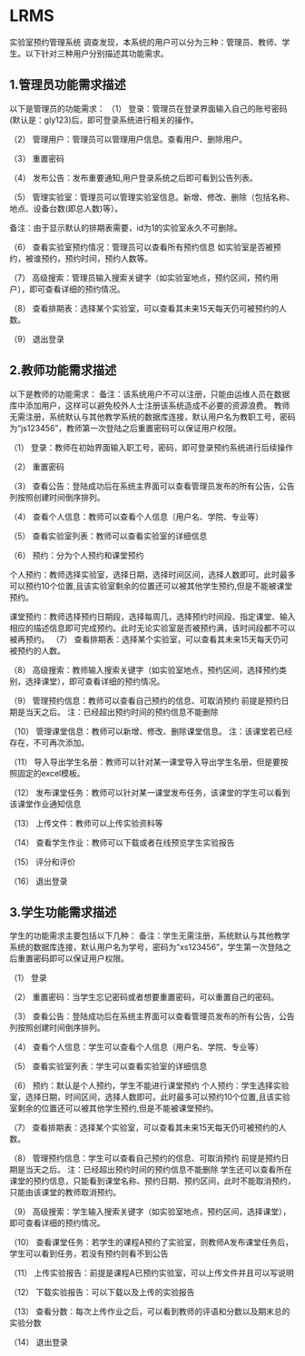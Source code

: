 # LRMS
实验室预约管理系统
调查发现，本系统的用户可以分为三种：管理员、教师、学生。以下针对三种用户分别描述其功能需求。
## 1.管理员功能需求描述
以下是管理员的功能需求：
（1）	登录：管理员在登录界面输入自己的账号密码(默认是：gly123)后，即可登录系统进行相关的操作。 

（2）	管理用户：管理员可以管理用户信息。查看用户、删除用户。 

（3）	重置密码 

（4）	发布公告：发布重要通知,用户登录系统之后即可看到公告列表。 

（5）	管理实验室：管理员可以管理实验室信息。新增、修改、删除（包括名称、地点、设备台数(即总人数)等）。 

备注：由于显示默认的排期表需要，id为1的实验室永久不可删除。 

（6）	查看实验室预约情况：管理员可以查看所有预约信息 如实验室是否被预约，被谁预约，预约时间，预约人数等。 

（7）	高级搜索：管理员输入搜索关键字（如实验室地点，预约区间，预约用户），即可查看详细的预约情况。 

（8）	查看排期表：选择某个实验室，可以查看其未来15天每天仍可被预约的人数。 

（9）	退出登录 
## 2.教师功能需求描述
以下是教师的功能需求：
备注：该系统用户不可以注册，只能由运维人员在数据库中添加用户，这样可以避免校外人士注册该系统造成不必要的资源浪费。
教师无需注册，系统默认与其他教学系统的数据库连接，默认用户名为教职工号，密码为“js123456”，教师第一次登陆之后重置密码可以保证用户权限。

（1）	登录：教师在初始界面输入职工号，密码，即可登录预约系统进行后续操作

（2）	重置密码

（3）	查看公告：登陆成功后在系统主界面可以查看管理员发布的所有公告，公告列按照创建时间倒序排列。

（4）	查看个人信息：教师可以查看个人信息（用户名、学院、专业等）

（5）	查看实验室列表：教师可以查看实验室的详细信息

（6）	预约：分为个人预约和课堂预约

个人预约：教师选择实验室，选择日期，选择时间区间，选择人数即可。此时最多可以预约10个位置,且该实验室剩余的位置还可以被其他学生预约,但是不能被课堂预约。

课堂预约：教师选择预约日期段，选择每周几，选择预约时间段、指定课堂、输入相应的描述信息即可完成预约。此时无论实验室是否被预约满，该时间段都不可以被再预约。
（7）	查看排期表：选择某个实验室，可以查看其未来15天每天仍可被预约的人数。

（8）	高级搜索：教师输入搜索关键字（如实验室地点，预约区间，选择预约类别，选择课堂），即可查看详细的预约情况。

（9）	管理预约信息：教师可以查看自己预约的信息、可取消预约 前提是预约日期是当天之后。
注：已经超出预约时间的预约信息不能删除

（10）	管理课堂信息：教师可以新增、修改、删除课堂信息。
注：该课堂若已经存在，不可再次添加。

（11）	导入导出学生名册：教师可以针对某一课堂导入导出学生名册，但是要按照固定的excel模板。

（12）	发布课堂任务：教师可以针对某一课堂发布任务，该课堂的学生可以看到该课堂作业通知信息

（13）	上传文件：教师可以上传实验资料等

（14）	查看学生作业：教师可以下载或者在线预览学生实验报告

（15）	评分和评价 

（16）	退出登录
## 3.学生功能需求描述
学生的功能需求主要包括以下几种：
备注：学生无需注册，系统默认与其他教学系统的数据库连接，默认用户名为学号，密码为“xs123456”，学生第一次登陆之后重置密码即可以保证用户权限。 

（1）	登录

（2）	重置密码：当学生忘记密码或者想要重置密码，可以重置自己的密码。

（3）	查看公告：登陆成功后在系统主界面可以查看管理员发布的所有公告，公告列按照创建时间倒序排列。

（4）	查看个人信息：学生可以查看个人信息（用户名、学院、专业等）

（5）	查看实验室列表：学生可以查看实验室的详细信息

（6）	预约：默认是个人预约，学生不能进行课堂预约
个人预约：学生选择实验室，选择日期，时间区间，选择人数即可。此时最多可以预约10个位置,且该实验室剩余的位置还可以被其他学生预约,但是不能被课堂预约。

（7）	查看排期表：选择某个实验室，可以查看其未来15天每天仍可被预约的人数。

（8）	管理预约信息：学生可以查看自己预约的信息、可取消预约 前提是预约日期是当天之后。
注：已经超出预约时间的预约信息不能删除
学生还可以查看所在课堂的预约信息，只能看到课堂名称、预约日期、预约区间，此时不能取消预约，只能由该课堂的教师取消预约。

（9）	高级搜索：学生输入搜索关键字（如实验室地点，预约区间，选择课堂），即可查看详细的预约情况。

（10）	查看课堂任务：若学生的课程A预约了实验室，则教师A发布课堂任务后，学生可以看到任务，若没有预约则看不到公告

（11）	上传实验报告：前提是课程A已预约实验室，可以上传文件并且可以写说明

（12）	下载实验报告：可以下载以及上传的实验报告

（13）	查看分数：每次上传作业之后，可以看到教师的评语和分数以及期末总的实验分数

（14）	退出登录
